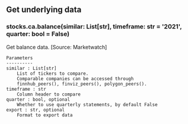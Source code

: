 ## Get underlying data 
### stocks.ca.balance(similar: List[str], timeframe: str = '2021', quarter: bool = False)

Get balance data. [Source: Marketwatch]

    Parameters
    ----------
    similar : List[str]
        List of tickers to compare.
        Comparable companies can be accessed through
        finnhub_peers(), finviz_peers(), polygon_peers().
    timeframe : str
        Column header to compare
    quarter : bool, optional
        Whether to use quarterly statements, by default False
    export : str, optional
        Format to export data
